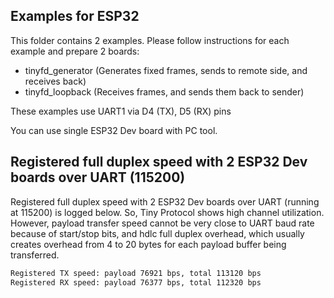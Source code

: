 ## Examples for ESP32

This folder contains 2 examples. Please follow instructions for each example and prepare 2 boards:

 * tinyfd_generator (Generates fixed frames, sends to remote side, and receives back)
 * tinyfd_loopback (Receives frames, and sends them back to sender)

These examples use UART1 via D4 (TX), D5 (RX) pins

You can use single ESP32 Dev board with PC tool.

## Registered full duplex speed with 2 ESP32 Dev boards over UART (115200)

Registered full duplex speed with 2 ESP32 Dev boards over UART (running at 115200) is logged below.
So, Tiny Protocol shows high channel utilization. However, payload transfer speed cannot be very close
to UART baud rate because of start/stop bits, and hdlc full duplex overhead, which usually creates overhead
from 4 to 20 bytes for each payload buffer being transferred.

```.txt
Registered TX speed: payload 76921 bps, total 113120 bps
Registered RX speed: payload 76377 bps, total 112320 bps
```
